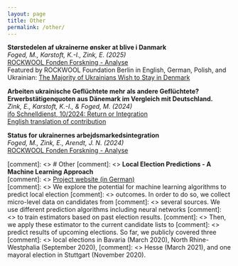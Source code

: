 ```yaml
---
layout: page
title: Other
permalink: /other/
---
```


**Størstedelen af ukrainerne ønsker at blive i Danmark** <br>
*Foged, M., Karstoft, K.-I., Zink, E. (2025)* <br>
[ROCKWOOL Fonden Forskning - Analyse](https://rockwoolfonden.dk/udgivelser/stoerstedelen-af-ukrainerne-oensker-at-blive-i-danmark/) <br>
Featured by ROCKWOOL Foundation Berlin in English, German, Polish, and Ukrainian: [The Majority of Ukrainians Wish to Stay in Denmark](https://www.rfberlin.com/ukrainians-stay-denmark-rfru/)

**Arbeiten ukrainische Geflüchtete mehr als andere Geflüchtete? Erwerbstätigenquoten aus Dänemark im Vergleich mit Deutschland.** <br> 
*Zink, E., Karstoft, K.-I., & Foged, M. (2024)* <br>
[ifo Schnelldienst, 10/2024: Return or Integration](https://www.ifo.de/en/publications/2024/journal-complete-issue/ifo-schnelldienst-102024-return-or-integration)<br>
<a href="https://github.com/zinked/zinked.github.io/blob/master/files/Ifo_Schnelldienst2024_FINAL_ENGLISH.pdf" target="_blank">English translation of contribution</a>

**Status for ukrainernes arbejdsmarkedsintegration** <br>
*Foged, M., Zink, E., Arendt, J. N. (2024)* <br>
[ROCKWOOL Fonden Forskning - Analyse](https://rockwoolfonden.dk/udgivelser/status-for-ukrainernes-arbejdsmarkedsintegration/)


[comment]: <> # Other
[comment]: <> **Local Election Predictions - A Machine Learning Approach** <br>
[comment]: <> [Project website (in German)](https://www.wahlorakel.com/) <br>
[comment]: <> We explore the potential for machine learning algorithms to predict local election 
[comment]: <> outcomes. In order to do so, we collect micro-level data on candidates from 
[comment]: <> several sources. We use different prediction algorithms including neural networks 
[comment]: <> to train estimators based on past election results. 
[comment]: <> Then, we apply these estimator to the current candidate lists to 
[comment]: <> predict results of upcoming elections. So far, we publicly covered three 
[comment]: <> local elections in Bavaria (March 2020), North Rhine-Westphalia (September 2020), 
[comment]: <> Hesse (March 2021), and one mayoral election in Stuttgart (November 2020).